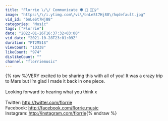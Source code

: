 ```yaml
---
title: "Florrie \/\/ Communicate 👽 📣 👱🏼‍♀️"
image: "https:\/\/i.ytimg.com\/vi\/bnLeSt7Hj88\/hqdefault.jpg"
vid_id: "bnLeSt7Hj88"
categories: "Music"
tags: ["Florrie"]
date: "2022-01-26T16:37:32+03:00"
vid_date: "2021-10-28T23:01:09Z"
duration: "PT2M51S"
viewcount: "10338"
likeCount: "974"
dislikeCount: ""
channel: "florriemusic"
---
```

{% raw %}VERY excited to be sharing this with all of you! It was a crazy trip to Mars but I’m glad I made it back in one piece. <br /><br />Looking forward to hearing what you think x<br /><br />Twitter: <a rel="nofollow" target="blank" href="http://twitter.com/florrie">http://twitter.com/florrie</a><br />Facebook: <a rel="nofollow" target="blank" href="http://facebook.com/florrie.music">http://facebook.com/florrie.music</a><br />Instagram: <a rel="nofollow" target="blank" href="http://instagram.com/florrie">http://instagram.com/florrie</a>{% endraw %}
